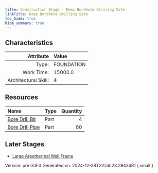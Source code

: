 ```yaml
---
title: Construction Stage - Deep Borehole Drilling Site
linkTitle: Deep Borehole Drilling Site
toc_hide: true
hide_summary: true
---
```


## Characteristics

| Attribute      | Value |
|--------:|:------|
|Type:|FOUNDATION|
|Work Time:|15000.0|
|Architectural Skill:|4|

## Resources

| Name | Type | Quantity |
|:-----|:-----|-----:|
|[Bore Drill Bit](/docs/definitions/part/bore-drill-bit)|Part|4|
|[Bore Drill Pipe](/docs/definitions/part/bore-drill-pipe)|Part|60|

## Later Stages
- [Large Areothermal Well Frame](/docs/definitions/construction/large-areothermal-well-frame)


Version: pre-3.9.0 Generated on: 2024-12-28T22:56:23.2942481
{.small }